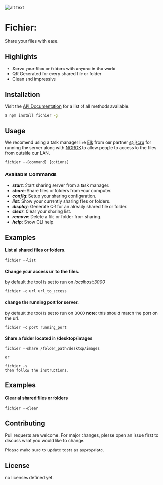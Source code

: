 [logo]: https://www.kindpng.com/picc/m/264-2643133_transparent-dead-fish-icon-hd-png-download.png "Logo"

![alt text][logo]

# Fichier:

Share your files with ease.

## Highlights

- Serve your files or folders with anyone in the world
- QR Generated for every shared file or folder
- Clean and impressive

## Installation

Visit the [API Documentation](https://github.com/josejuan2412/fichier) for a list of all methods available.

```bash
$ npm install fichier -g
```

## Usage

We recomend using a task manager like [Elk](https://github.com/jjzcru/elk) from our partner [@jjzcru](https://github.com/jjzcru) for running the server along with [NGROK](https://www.npmjs.com/package/ngrok) to allow people to access to the files from outside our LAN.

```
fichier --{command} [options]
```

### Available Commands

- **_start_**: Start sharing server from a task manager.
- **_share_**: Share files or folders from your computer.
- **_config_**: Setup your sharing configuration.
- **_list_**: Show your currently sharing files or folders.
- **_display_**: Generate QR for an already shared file or folder.
- **_clear_**: Clear your sharing list.
- **_remove_**: Delete a file or folder from sharing.
- **_help_**: Show CLI help.

## Examples

#### List al shared files or folders.

```
fichier --list
```

#### Change your access url to the files.

by default the tool is set to run on _localhost:3000_

```
fichier -c url url_to_access
```

#### change the running port for server.

by default the tool is set to run on 3000
**note**: this should match the port on the url.

```
fichier -c port running_port
```

#### Share a folder located in /desktop/images

```
fichier --share /folder_path/desktop/images

or

fichier -s
then follow the instructions.
```

## Examples

#### Clear al shared files or folders

```
fichier --clear
```

## Contributing

Pull requests are welcome. For major changes, please open an issue first to discuss what you would like to change.

Please make sure to update tests as appropriate.

## License

no licenses defined yet.
